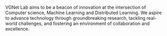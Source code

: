 VGNet Lab aims to be a beacon of innovation at the intersection of Computer science, Machine Learning and Distributed Learning. We aspire to advance technology through groundbreaking research, tackling real-world challenges, and fostering an environment of collaboration and excellence.
